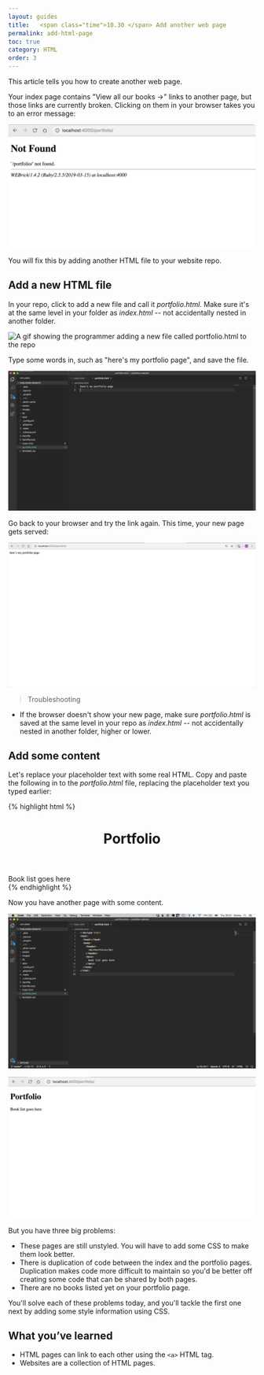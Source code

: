 ```yaml
---
layout: guides
title:   <span class="time">10.30 </span> Add another web page
permalink: add-html-page
toc: true
category: HTML
order: 3
---
```


<p class="content__abstract">
  This article tells you how to create another web page.
</p>

Your index page contains "View all our books ->" links to another page, but those links are currently broken. Clicking on them in your browser takes you to an error message:

![Screenshot showing a broken link](assets/images/broken-link.png)

You will fix this by adding another HTML file to your website repo.

## Add a new HTML file

In your repo, click to add a new file and call it _portfolio.html_. Make sure it's at the same level in your folder as _index.html_ -- not accidentally nested in another folder.

![A gif showing the programmer adding a new file called portfolio.html to the repo](assets/images/new-file.gif)

Type some words in, such as "here's my portfolio page", and save the file.

![Adding some placeholder text to the new portfolio.html page](assets/images/new-file.png)

Go back to your browser and try the link again. This time, your new page gets served:

![The placeholder text successfully rendered in the browser](assets/images/new-file-words.png)

> <span class="content__learn-more">Troubleshooting</span>
* If the browser doesn't show your new page, make sure _portfolio.html_ is saved at the same level in your repo as _index.html_ -- not accidentally nested in another folder, higher or lower.

## Add some content

Let's replace your placeholder text with some real HTML. Copy and paste the following in to the _portfolio.html_ file, replacing the placeholder text you typed earlier:

{% highlight html %}
  <!doctype html>
  <html>
    <head></head>
    <body>
      <header>
        <h1>Portfolio</h1>
      </header>
      <main>
        Book list goes here
      </main>
    </body>
  </html>
{% endhighlight %}

Now you have another page with some content.

![The portfolio page in the text editor](assets/images/portfolio.png)

![The portfolio page in the browser](assets/images/portfolio-browser.png)

But you have three big problems:

* These pages are still unstyled. You will have to add some CSS to make them look better.
* There is duplication of code between the index and the portfolio pages. Duplication makes code more difficult to maintain so you'd be better off creating some code that can be shared by both pages.
* There are no books listed yet on your portfolio page.

You'll solve each of these problems today, and you'll tackle the first one next by adding some style information using CSS.

## What you’ve learned

* HTML pages can link to each other using the `<a>` HTML tag.
* Websites are a collection of HTML pages.
